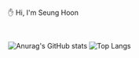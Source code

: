 
✋ Hi, I'm Seung Hoon

<!--

##### 🔥 STUDY
<img src="https://img.shields.io/badge/HTML5-E34F26?style=flat-square&logo=HTML5&logoColor=white" />
<p align ="center">
<img src="https://img.shields.io/badge/HTML5-E34F26?style=flat-square&logo=HTML5&logoColor=white" />
<img src="https://img.shields.io/badge/CSS3-1572B6?style=flat-square&logo=CSS3&logoColor=white" />
<img src="https://img.shields.io/badge/JavaScript-F7DF1E?style=flat-square&logo=JavaScript&logoColor=white" />
##### ⚡STACK


-->

<br>

![Anurag's GitHub stats](https://github-readme-stats.vercel.app/api?username=seungHoon0422&show_icons=true&theme=nightowl)
![Top Langs](https://github-readme-stats.vercel.app/api/top-langs/?username=seungHoon0422&layout=compact&theme=tokyonight)




<!--
**seungHoon0422/seungHoon0422** is a ✨ _special_ ✨ repository because its `README.md` (this file) appears on your GitHub profile.

Here are some ideas to get you started:

- 🔭 I’m currently working on ...
- 🌱 I’m currently learning ...
- 👯 I’m looking to collaborate on ...
- 🤔 I’m looking for help with ...
- 💬 Ask me about ...
- 📫 How to reach me: ...
- 😄 Pronouns: ...
- ⚡ Fun fact: ...
-->
